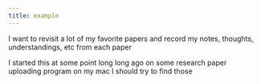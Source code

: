 ```yaml
---
title: example 
---
```


I want to revisit a lot of my favorite papers and record my notes, thoughts, understandings, etc from each paper

I started this at some point long long ago on some research paper uploading program on my mac I should try to find those
